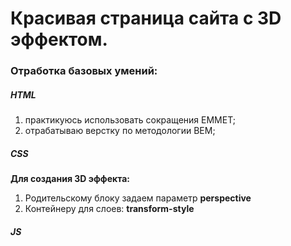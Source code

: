 # Красивая страница сайта с 3D эффектом.

<h3> Отработка базовых умений: </h3>
<h5> HTML</h5>

1. практикуюсь использовать сокращения EMMET;
2. отрабатываю верстку по методологии BEM;

<h5> CSS </h5>
<b> Для создания 3D эффекта: </b>

1. Родительскому блоку задаем параметр <b>perspective</b>
2. Контейнеру для слоев: <b>transform-style</b>

<h5> JS</h5>
